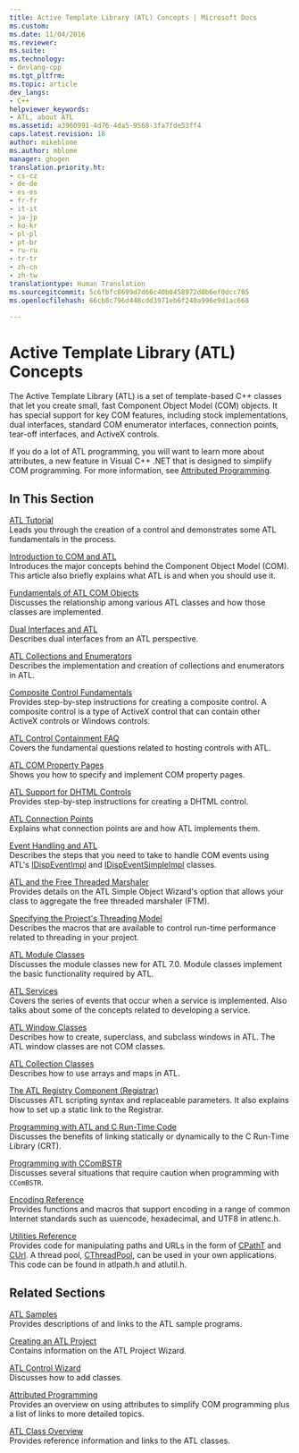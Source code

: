 ```yaml
---
title: Active Template Library (ATL) Concepts | Microsoft Docs
ms.custom: 
ms.date: 11/04/2016
ms.reviewer: 
ms.suite: 
ms.technology:
- devlang-cpp
ms.tgt_pltfrm: 
ms.topic: article
dev_langs:
- C++
helpviewer_keywords:
- ATL, about ATL
ms.assetid: a3960991-4d76-4da5-9568-3fa7fde53ff4
caps.latest.revision: 18
author: mikeblome
ms.author: mblome
manager: ghogen
translation.priority.ht:
- cs-cz
- de-de
- es-es
- fr-fr
- it-it
- ja-jp
- ko-kr
- pl-pl
- pt-br
- ru-ru
- tr-tr
- zh-cn
- zh-tw
translationtype: Human Translation
ms.sourcegitcommit: 5c6fbfc8699d7d66c40b0458972d8b6ef0dcc705
ms.openlocfilehash: 66cb8c796d448cdd3971eb6f240a996e9d1ac668

---
```

# Active Template Library (ATL) Concepts
The Active Template Library (ATL) is a set of template-based C++ classes that let you create small, fast Component Object Model (COM) objects. It has special support for key COM features, including stock implementations, dual interfaces, standard COM enumerator interfaces, connection points, tear-off interfaces, and ActiveX controls.  
  
 If you do a lot of ATL programming, you will want to learn more about attributes, a new feature in Visual C++ .NET that is designed to simplify COM programming. For more information, see [Attributed Programming](../windows/attributed-programming-concepts.md).  
  
## In This Section  
 [ATL Tutorial](../atl/active-template-library-atl-tutorial.md)  
 Leads you through the creation of a control and demonstrates some ATL fundamentals in the process.  
  
 [Introduction to COM and ATL](../atl/introduction-to-com-and-atl.md)  
 Introduces the major concepts behind the Component Object Model (COM). This article also briefly explains what ATL is and when you should use it.  
  
 [Fundamentals of ATL COM Objects](../atl/fundamentals-of-atl-com-objects.md)  
 Discusses the relationship among various ATL classes and how those classes are implemented.  
  
 [Dual Interfaces and ATL](../atl/dual-interfaces-and-atl.md)  
 Describes dual interfaces from an ATL perspective.  
  
 [ATL Collections and Enumerators](../atl/atl-collections-and-enumerators.md)  
 Describes the implementation and creation of collections and enumerators in ATL.  
  
 [Composite Control Fundamentals](../atl/atl-composite-control-fundamentals.md)  
 Provides step-by-step instructions for creating a composite control. A composite control is a type of ActiveX control that can contain other ActiveX controls or Windows controls.  
  
 [ATL Control Containment FAQ](../atl/atl-control-containment-faq.md)  
 Covers the fundamental questions related to hosting controls with ATL.  
  
 [ATL COM Property Pages](../atl/atl-com-property-pages.md)  
 Shows you how to specify and implement COM property pages.  
  
 [ATL Support for DHTML Controls](../atl/atl-support-for-dhtml-controls.md)  
 Provides step-by-step instructions for creating a DHTML control.  
  
 [ATL Connection Points](../atl/atl-connection-points.md)  
 Explains what connection points are and how ATL implements them.  
  
 [Event Handling and ATL](../atl/event-handling-and-atl.md)  
 Describes the steps that you need to take to handle COM events using ATL's [IDispEventImpl](../atl/reference/idispeventimpl-class.md) and [IDispEventSimpleImpl](../atl/reference/idispeventsimpleimpl-class.md) classes.  
  
 [ATL and the Free Threaded Marshaler](../atl/atl-and-the-free-threaded-marshaler.md)  
 Provides details on the ATL Simple Object Wizard's option that allows your class to aggregate the free threaded marshaler (FTM).  
  
 [Specifying the Project's Threading Model](../atl/specifying-the-threading-model-for-a-project-atl.md)  
 Describes the macros that are available to control run-time performance related to threading in your project.  
  
 [ATL Module Classes](../atl/atl-module-classes.md)  
 Discusses the module classes new for ATL 7.0. Module classes implement the basic functionality required by ATL.  
  
 [ATL Services](../atl/atl-services.md)  
 Covers the series of events that occur when a service is implemented. Also talks about some of the concepts related to developing a service.  
  
 [ATL Window Classes](../atl/atl-window-classes.md)  
 Describes how to create, superclass, and subclass windows in ATL. The ATL window classes are not COM classes.  
  
 [ATL Collection Classes](../atl/atl-collection-classes.md)  
 Describes how to use arrays and maps in ATL.  
  
 [The ATL Registry Component (Registrar)](../atl/atl-registry-component-registrar.md)  
 Discusses ATL scripting syntax and replaceable parameters. It also explains how to set up a static link to the Registrar.  
  
 [Programming with ATL and C Run-Time Code](../atl/programming-with-atl-and-c-run-time-code.md)  
 Discusses the benefits of linking statically or dynamically to the C Run-Time Library (CRT).  
  
 [Programming with CComBSTR](../atl/programming-with-ccombstr-atl.md)  
 Discusses several situations that require caution when programming with `CComBSTR`.  
  
 [Encoding Reference](../atl/atl-encoding-reference.md)  
 Provides functions and macros that support encoding in a range of common Internet standards such as uuencode, hexadecimal, and UTF8 in atlenc.h.  
  
 [Utilities Reference](../atl/atl-utilities-reference.md)  
 Provides code for manipulating paths and URLs in the form of [CPathT](../atl/reference/cpatht-class.md) and [CUrl](../atl/reference/curl-class.md). A thread pool, [CThreadPool](../atl/reference/cthreadpool-class.md), can be used in your own applications. This code can be found in atlpath.h and atlutil.h.  
  
## Related Sections  
 [ATL Samples](../visual-cpp-samples.md)  
 Provides descriptions of and links to the ATL sample programs.  
  
 [Creating an ATL Project](../atl/reference/creating-an-atl-project.md)  
 Contains information on the ATL Project Wizard.  
  
 [ATL Control Wizard](../atl/reference/atl-control-wizard.md)  
 Discusses how to add classes.  
  
 [Attributed Programming](../windows/attributed-programming-concepts.md)  
 Provides an overview on using attributes to simplify COM programming plus a list of links to more detailed topics.  
  
 [ATL Class Overview](../atl/atl-class-overview.md)  
 Provides reference information and links to the ATL classes.




<!--HONumber=Jan17_HO2-->


